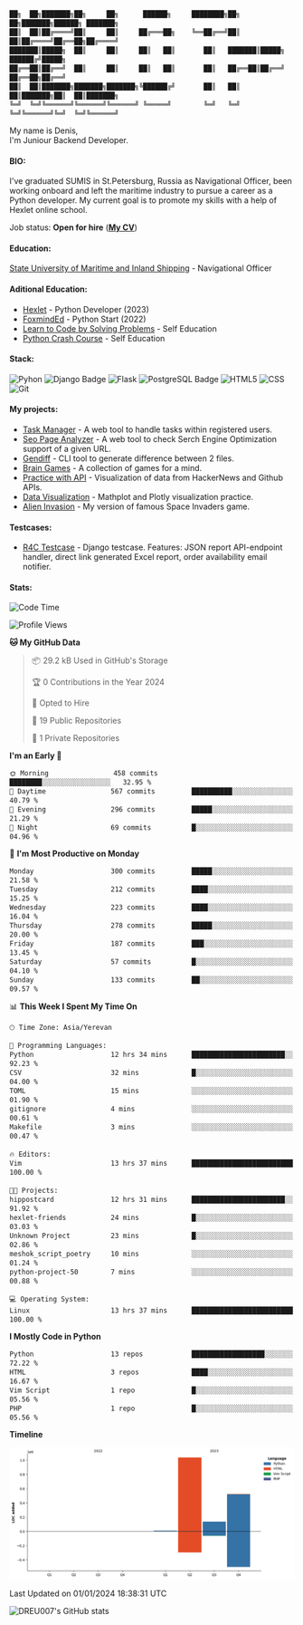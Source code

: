 ```
██╗  ██╗███████╗██╗     ██╗      ██████╗     ████████╗██╗  ██╗███████╗██████╗ ███████╗
██║  ██║██╔════╝██║     ██║     ██╔═══██╗    ╚══██╔══╝██║  ██║██╔════╝██╔══██╗██╔════╝
███████║█████╗  ██║     ██║     ██║   ██║       ██║   ███████║█████╗  ██████╔╝█████╗  
██╔══██║██╔══╝  ██║     ██║     ██║   ██║       ██║   ██╔══██║██╔══╝  ██╔══██╗██╔══╝  
██║  ██║███████╗███████╗███████╗╚██████╔╝       ██║   ██║  ██║███████╗██║  ██║███████╗
╚═╝  ╚═╝╚══════╝╚══════╝╚══════╝ ╚═════╝        ╚═╝   ╚═╝  ╚═╝╚══════╝╚═╝  ╚═╝╚══════╝
```
My name is Denis, <br />
I'm Juniour Backend Developer. 

#### BIO:
I've graduated SUMIS in St.Petersburg, Russia as Navigational Officer, been working onboard and left the maritime industry to pursue a career as a Python developer.
My current goal is to promote my skills with a help of Hexlet online school.


Job status: **Open for hire** (**[My CV](https://www.linkedin.com/in/dreu007/)**)



#### Education:
[State University of Maritime and Inland Shipping](https://gumrf.ru/en/) - Navigational Officer

#### Aditional Education:
* [Hexlet](https://ru.hexlet.io/) - Python Developer (2023)
* [FoxmindEd](https://foxminded.ua/) - Python Start (2022)
* [Learn to Code by Solving Problems](https://nostarch.com/learn-code-solving-problems) - Self Education
* [Python Crash Course](https://nostarch.com/python-crash-course-3rd-edition) - Self Education

#### Stack:
<!--
https://badges.pages.dev/
-->
![Pyhon](https://img.shields.io/badge/Python-3776AB.svg?style=for-the-badge&logo=Python&logoColor=white)
![Django Badge](https://img.shields.io/badge/Django-092E20?logo=django&logoColor=fff&style=for-the-badge)
![Flask](https://img.shields.io/badge/Flask-000000.svg?style=for-the-badge&logo=Flask&logoColor=white)
![PostgreSQL Badge](https://img.shields.io/badge/PostgreSQL-4169E1?logo=postgresql&logoColor=fff&style=for-the-badge)
![HTML5](https://img.shields.io/badge/HTML5-E34F26.svg?style=for-the-badge&logo=HTML5&logoColor=white)
![CSS](https://img.shields.io/badge/CSS3-1572B6.svg?style=for-the-badge&logo=CSS3&logoColor=white)
![Git](https://img.shields.io/badge/Git-F05032.svg?style=for-the-badge&logo=Git&logoColor=white)



#### My projects:

* [Task Manager](https://github.com/DREU007/django-task-manager) - A web tool to handle tasks within registered users.
* [Seo Page Analyzer](https://github.com/DREU007/seo-page-analyzer) - A web tool to check Serch Engine Optimization support of a given URL.
* [Gendiff](https://github.com/DREU007/gendiff) - CLI tool to generate difference between 2 files.
* [Brain Games](https://github.com/DREU007/brain-games) - A collection of games for a mind.
* [Practice with API](https://github.com/DREU007/work-with-api) - Visualization of data from HackerNews and Github APIs.
* [Data Visualization](https://github.com/DREU007/datavisualisation) - Mathplot and Plotly visualization practice.
* [Alien Invasion](https://github.com/DREU007/alien_invasion) - My version of famous Space Invaders game.

#### Testcases:

* [R4C Testcase](https://github.com/DREU007/r4c-testcase) - Django testcase. Features: JSON report API-endpoint handler, direct link generated Excel report, order availability email notifier.



#### Stats:
<!-- https://github.com/anmol098/waka-readme-stats -->
<!--START_SECTION:waka-->
![Code Time](http://img.shields.io/badge/Code%20Time-110%20hrs%2024%20mins-blue)

![Profile Views](http://img.shields.io/badge/Profile%20Views-2-blue)

**🐱 My GitHub Data** 

> 📦 29.2 kB Used in GitHub's Storage 
 > 
> 🏆 0 Contributions in the Year 2024
 > 
> 💼 Opted to Hire
 > 
> 📜 19 Public Repositories 
 > 
> 🔑 1 Private Repositories 
 > 
**I'm an Early 🐤** 

```text
🌞 Morning                458 commits         ████████░░░░░░░░░░░░░░░░░   32.95 % 
🌆 Daytime                567 commits         ██████████░░░░░░░░░░░░░░░   40.79 % 
🌃 Evening                296 commits         █████░░░░░░░░░░░░░░░░░░░░   21.29 % 
🌙 Night                  69 commits          █░░░░░░░░░░░░░░░░░░░░░░░░   04.96 % 
```
📅 **I'm Most Productive on Monday** 

```text
Monday                   300 commits         █████░░░░░░░░░░░░░░░░░░░░   21.58 % 
Tuesday                  212 commits         ████░░░░░░░░░░░░░░░░░░░░░   15.25 % 
Wednesday                223 commits         ████░░░░░░░░░░░░░░░░░░░░░   16.04 % 
Thursday                 278 commits         █████░░░░░░░░░░░░░░░░░░░░   20.00 % 
Friday                   187 commits         ███░░░░░░░░░░░░░░░░░░░░░░   13.45 % 
Saturday                 57 commits          █░░░░░░░░░░░░░░░░░░░░░░░░   04.10 % 
Sunday                   133 commits         ██░░░░░░░░░░░░░░░░░░░░░░░   09.57 % 
```


📊 **This Week I Spent My Time On** 

```text
🕑︎ Time Zone: Asia/Yerevan

💬 Programming Languages: 
Python                   12 hrs 34 mins      ███████████████████████░░   92.23 % 
CSV                      32 mins             █░░░░░░░░░░░░░░░░░░░░░░░░   04.00 % 
TOML                     15 mins             ░░░░░░░░░░░░░░░░░░░░░░░░░   01.90 % 
gitignore                4 mins              ░░░░░░░░░░░░░░░░░░░░░░░░░   00.61 % 
Makefile                 3 mins              ░░░░░░░░░░░░░░░░░░░░░░░░░   00.47 % 

🔥 Editors: 
Vim                      13 hrs 37 mins      █████████████████████████   100.00 % 

🐱‍💻 Projects: 
hippostcard              12 hrs 31 mins      ███████████████████████░░   91.92 % 
hexlet-friends           24 mins             █░░░░░░░░░░░░░░░░░░░░░░░░   03.03 % 
Unknown Project          23 mins             █░░░░░░░░░░░░░░░░░░░░░░░░   02.86 % 
meshok_script_poetry     10 mins             ░░░░░░░░░░░░░░░░░░░░░░░░░   01.24 % 
python-project-50        7 mins              ░░░░░░░░░░░░░░░░░░░░░░░░░   00.88 % 

💻 Operating System: 
Linux                    13 hrs 37 mins      █████████████████████████   100.00 % 
```

**I Mostly Code in Python** 

```text
Python                   13 repos            ██████████████████░░░░░░░   72.22 % 
HTML                     3 repos             ████░░░░░░░░░░░░░░░░░░░░░   16.67 % 
Vim Script               1 repo              █░░░░░░░░░░░░░░░░░░░░░░░░   05.56 % 
PHP                      1 repo              █░░░░░░░░░░░░░░░░░░░░░░░░   05.56 % 
```



**Timeline**

![Lines of Code chart](https://raw.githubusercontent.com/DREU007/DREU007/main/assets/bar_graph.png)


 Last Updated on 01/01/2024 18:38:31 UTC
<!--END_SECTION:waka-->
![DREU007's GitHub stats](https://github-readme-stats.vercel.app/api?username=DREU007&show_icons=true&theme=transparent)

<!--
**DREU007/DREU007** is a ✨ _special_ ✨ repository because its `README.md` (this file) appears on your GitHub profile.

Here are some ideas to get you started:

- 🔭 I’m currently working on ...
- 🌱 I’m currently learning ...
- 👯 I’m looking to collaborate on ...
- 🤔 I’m looking for help with ...
- 💬 Ask me about ...
- 📫 How to reach me: ...
- 😄 Pronouns: ...
- ⚡ Fun fact: ...
-->
